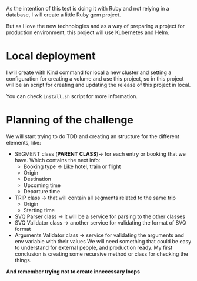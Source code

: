 As the intention of this test is doing it with Ruby and not relying in a database, I will create a little Ruby gem project.

But as I love the new technologies and as a way of preparing a project for production environment, this project will use Kubernetes and Helm.

# Local deployment
I will create with Kind command for local a new cluster and setting a configuration for creating a volume and use this project, so in this project will
be an script for creating and updating the release of this project in local.

You can check `install.sh` script for more information.

# Planning of the challenge
We will start trying to do TDD and creating an structure for the different elements, like:
* SEGMENT class (**PARENT CLASS**)-> for each entry or booking that we have. Which contains the next info:
  * Booking type -> Like hotel, train or flight
  * Origin
  * Destination
  * Upcoming time
  * Departure time
* TRIP class -> that will contain all segments related to the same trip
  * Origin
  * Starting time
* SVQ Parser class -> it will be a service for parsing to the other classes
* SVQ Validator class -> another service for validating the format of SVQ format
* Arguments Validator class -> service for validating the arguments and env variable with their values
We will need something that could be easy to understand for external people, and production ready.
My first conclusion is creating some recursive method or class for checking the things.

**And remember trying not to create innecessary loops**